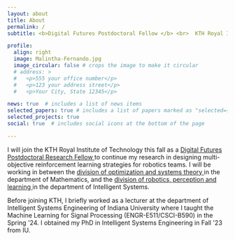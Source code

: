 ```yaml
---
layout: about
title: About
permalink: /
subtitle: <b>Digital Futures Postdoctoral Fellow </b> <br>  KTH Royal Institute of Technology, Sweden

profile:
  align: right
  image: Malintha-Fernando.jpg
  image_circular: false # crops the image to make it circular
  # address: >
  #   <p>555 your office number</p>
  #   <p>123 your address street</p>
  #   <p>Your City, State 12345</p>

news: true  # includes a list of news items
selected_papers: true # includes a list of papers marked as "selected={true}"
selected_projects: true
social: true  # includes social icons at the bottom of the page

---
```


<!-- <b><center>Hello! - <abbr title='May you be blessed with a long life'><a href='https://rediscoversrilanka.com/ayubowan/'> ආයුබෝවන්! - Āyubōvan!</a></abbr></center></b> -->
<!-- <br> -->
I will join the KTH Royal Institute of Technology this fall as a <a href='https://www.digitalfutures.kth.se/'> Digital Futures Postdoctoral Research Fellow </a> to continue my research in designing multi-objective reinforcement learning strategies for robotics teams. I will be working in between the <a href='https://www.kth.se/math/naost/optsys'> division of optimization and systems theory </a> in the department of Mathematics, and the <a href='https://www.kth.se/is/rpl'> division of robotics, perception and learning </a> in the department of Intelligent Systems.

Before joining KTH, I briefly worked as a lecturer at the department of Intelligent Systems Engineering of Indiana University where I taught the Machine Learning for Signal Processing (ENGR-E511/CSCI-B590) in the Spring '24. I obtained my PhD in Intelligent Systems Engineering in Fall '23 from IU.

<!-- The applications of my research include autonomous mobility, human-swarm systems that can assist disaster-rescue and first-responder teams. -->


<!-- Refer to the  -->





<!-- Put your address / P.O. box / other info right below your picture. You can also disable any these elements by editing `profile` property of the YAML header of your `_pages/about.md`. Edit `_bibliography/papers.bib` and Jekyll will render your [publications page](/al-folio/publications/) automatically. -->

<!-- Link to your social media connections, too. This theme is set up to use [Font Awesome icons](http://fortawesome.github.io/Font-Awesome/) and [Academicons](https://jpswalsh.github.io/academicons/), like the ones below. Add your Facebook, Twitter, LinkedIn, Google Scholar, or just disable all of them. -->
